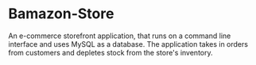 # Bamazon-Store
An e-commerce storefront application, that runs on a command line interface and uses MySQL as a database. The application takes in orders from customers and depletes stock from the store's inventory.
